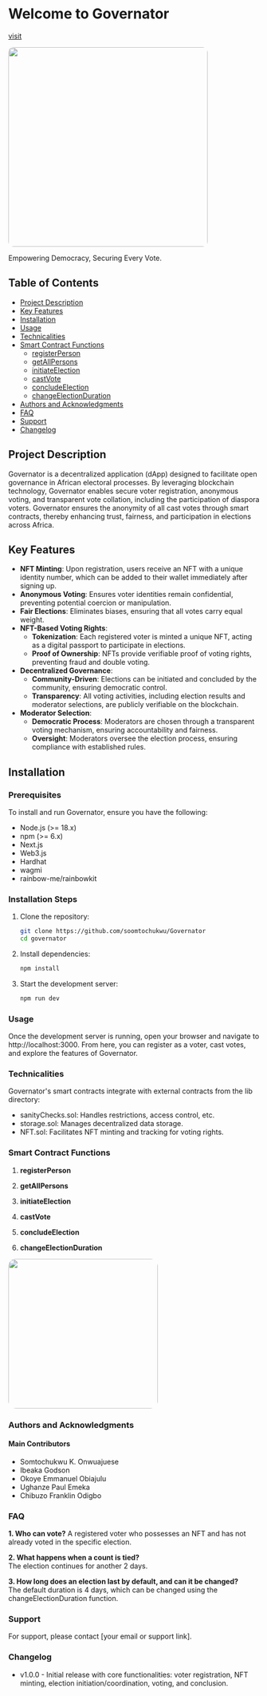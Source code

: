 # Welcome to Governator
[visit](https://governator.vercel.app/home)


<img src="../governator/public/logo.png" width="400" style="border-radius: 10px;" class="fade-in">

Empowering Democracy, Securing Every Vote.

## Table of Contents
- [Project Description](#project-description)
- [Key Features](#key-features)
- [Installation](#installation)
- [Usage](#usage)
- [Technicalities](#technicalities)
- [Smart Contract Functions](#smart-contract-functions)
  - [registerPerson](#registerperson)
  - [getAllPersons](#getallpersons)
  - [initiateElection](#initiateelection)
  - [castVote](#castvote)
  - [concludeElection](#concludeelection)
  - [changeElectionDuration](#changeelectionduration)
- [Authors and Acknowledgments](#authors-and-acknowledgments)
- [FAQ](#faq)
- [Support](#support)
- [Changelog](#changelog)

## Project Description

Governator is a decentralized application (dApp) designed to facilitate open governance in African electoral processes. By leveraging blockchain technology, Governator enables secure voter registration, anonymous voting, and transparent vote collation, including the participation of diaspora voters. Governator ensures the anonymity of all cast votes through smart contracts, thereby enhancing trust, fairness, and participation in elections across Africa.

## Key Features

- **NFT Minting**: Upon registration, users receive an NFT with a unique identity number, which can be added to their wallet immediately after signing up.
- **Anonymous Voting**: Ensures voter identities remain confidential, preventing potential coercion or manipulation.
- **Fair Elections**: Eliminates biases, ensuring that all votes carry equal weight.
- **NFT-Based Voting Rights**:
  - **Tokenization**: Each registered voter is minted a unique NFT, acting as a digital passport to participate in elections.
  - **Proof of Ownership**: NFTs provide verifiable proof of voting rights, preventing fraud and double voting.
- **Decentralized Governance**:
  - **Community-Driven**: Elections can be initiated and concluded by the community, ensuring democratic control.
  - **Transparency**: All voting activities, including election results and moderator selections, are publicly verifiable on the blockchain.
- **Moderator Selection**:
  - **Democratic Process**: Moderators are chosen through a transparent voting mechanism, ensuring accountability and fairness.
  - **Oversight**: Moderators oversee the election process, ensuring compliance with established rules.

## Installation

### Prerequisites

To install and run Governator, ensure you have the following:

- Node.js (>= 18.x)
- npm (>= 6.x)
- Next.js
- Web3.js
- Hardhat
- wagmi
- rainbow-me/rainbowkit

### Installation Steps

1. Clone the repository:  
   ```bash
   git clone https://github.com/soomtochukwu/Governator
   cd governator
2. Install dependencies:
   ```bash
   npm install
3. Start the development server:
   ```bash
   npm run dev

### Usage

Once the development server is running, open your browser and navigate to http://localhost:3000. From here, you can register as a voter, cast votes, and explore the features of Governator.

### Technicalities
Governator's smart contracts integrate with external contracts from the lib directory:

- sanityChecks.sol: Handles restrictions, access control, etc.
- storage.sol: Manages decentralized data storage.
- NFT.sol: Facilitates NFT minting and tracking for voting rights.

### Smart Contract Functions

1. **registerPerson**  

2. **getAllPersons**  

3. **initiateElection**  

4. **castVote**

5. **concludeElection**

6. **changeElectionDuration**

<img src="../governator/public/NFT_BG.png" width="300" style="border-radius: 15px;">

### Authors and Acknowledgments 
#### Main Contributors

- Somtochukwu K. Onwuajuese
- Ibeaka Godson
- Okoye Emmanuel Obiajulu
- Ughanze Paul Emeka
- Chibuzo Franklin Odigbo

### FAQ   
**1. Who can vote?**
A registered voter who possesses an NFT and has not already voted in the specific election.

**2. What happens when a count is tied?**  
The election continues for another 2 days.

**3. How long does an election last by default, and can it be changed?**  
The default duration is 4 days, which can be changed using the changeElectionDuration function.

### Support
For support, please contact [your email or support link].

### Changelog
- v1.0.0 - Initial release with core functionalities: voter registration, NFT minting, election initiation/coordination, voting, and conclusion.
